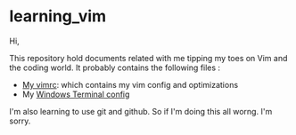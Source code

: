 # learning_vim

Hi,

This repository hold documents related with me tipping my toes on Vim and the coding world.
It probably contains the following files :
- [My vimrc](.vimrc): which contains my vim config and optimizations
- My [Windows Terminal config](windows_terminal_config.json)

I'm also learning to use git and github. So if I'm doing this all worng. I'm sorry.
